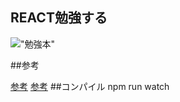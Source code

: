 ## REACT勉強する

!["勉強本"](https://images-fe.ssl-images-amazon.com/images/I/5113OopphaL.jpg)

##参考

[参考](http://qiita.com/nosoosso/items/a9ef0b26ccff47133870)
[参考](http://mae.chab.in/archives/2891)
##コンパイル
npm run watch
